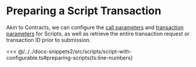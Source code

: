 # Preparing a Script Transaction

Akin to Contracts, we can configure the [call parameters](../contracts/call-parameters.md) and [transaction parameters](../transactions/transaction-parameters.md) for Scripts, as well as retrieve the entire transaction request or transaction ID prior to submission.

<<< @/../../docs-snippets2/src/scripts/script-with-configurable.ts#preparing-scripts{ts:line-numbers}
